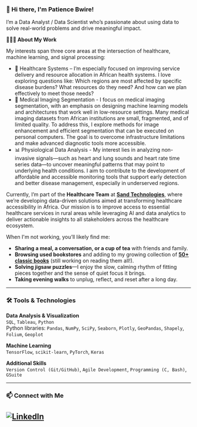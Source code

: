 ### 👋 Hi there, I'm Patience Bwire!
I’m a Data Analyst / Data Scientist who’s passionate about using data to solve real-world problems and drive meaningful impact.

**👩🏽‍⚕️ About My Work**

My interests span three core areas at the intersection of healthcare, machine learning, and signal processing:

* 🏥 Healthcare Systems – I’m especially focused on improving service delivery and resource allocation in African health systems. I love exploring questions like: Which regions are most affected by specific disease burdens? What resources do they need? And how can we plan effectively to meet those needs? 
* 🧠 Medical Imaging Segmentation - I focus on medical imaging segmentation, with an emphasis on designing machine learning models and architectures that work well in low-resource settings. Many medical imaging datasets from African institutions are small, fragmented, and of limited quality. To address this, I explore methods for image enhancement and efficient segmentation that can be executed on personal computers. The goal is to overcome infrastructure limitations and make advanced diagnostic tools more accessible.
* 📊 Physiological Data Analysis - My interest lies in analyzing non-invasive signals—such as heart and lung sounds and heart rate time series data—to uncover meaningful patterns that may point to underlying health conditions. I aim to contribute to the development of affordable and accessible monitoring tools that support early detection and better disease management, especially in underserved regions.

Currently, I’m part of the **Healthcare Team** at **[Sand Technologies](https://healthcare.sandtech.com/#RHOS_Success)**, where we’re developing data-driven solutions aimed at transforming healthcare accessibility in Africa. Our mission is to improve access to essential healthcare services in rural areas while leveraging AI and data analytics to deliver actionable insights to all stakeholders across the healthcare ecosystem.



When I'm not working, you’ll likely find me:
* **Sharing a meal, a conversation, or a cup of tea** with friends and family.
* **Browsing used bookstores** and adding to my growing collection of **[50+ classic books](https://heady-meeting-88a.notion.site/95c49bdd356c4a04b9df66d61e23a373?v=08441231650247fb8fe9b0702a21203d)** (still working on reading them all!).
* **Solving jigsaw puzzles**—I enjoy the slow, calming rhythm of fitting pieces together and the sense of quiet focus it brings.
* **Taking evening walks** to unplug, reflect, and reset after a long day.
---
### 🛠️ Tools & Technologies

**Data Analysis & Visualization**  
`SQL`, `Tableau`, `Python`  
Python libraries: `Pandas`, `NumPy`, `SciPy`, `Seaborn`, `Plotly`, `GeoPandas`, `Shapely`, `Folium`, `Geoplot`

**Machine Learning**  
`TensorFlow`, `scikit-learn`, `PyTorch`, `Keras`

**Additional Skills**  
`Version Control (Git/GitHub)`, `Agile Development`, `Programming (C, Bash)`, `GSuite`

---

### 📫 Connect with Me
## [![LinkedIn](https://img.shields.io/badge/LinkedIn-blue?logo=linkedin&style=flat-square)](https://www.linkedin.com/in/patience-bwire)
